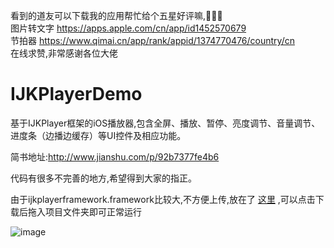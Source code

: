 
看到的道友可以下载我的应用帮忙给个五星好评嘛,🥺🥺🥺</br>
图片转文字 https://apps.apple.com/cn/app/id1452570679</br>
节拍器 https://www.qimai.cn/app/rank/appid/1374770476/country/cn</br>
在线求赞,非常感谢各位大佬


# IJKPlayerDemo
基于IJKPlayer框架的iOS播放器,包含全屏、播放、暂停、亮度调节、音量调节、进度条（边播边缓存）等UI控件及相应功能。

简书地址:http://www.jianshu.com/p/92b7377fe4b6

代码有很多不完善的地方,希望得到大家的指正。

由于ijkplayerframework.framework比较大,不方便上传,放在了 [这里](https://pan.baidu.com/s/1mhSwfSs)  ,可以点击下载后拖入项目文件夹即可正常运行



![image](https://github.com/zsj1992/IJKPlayerDemo/blob/master/ZSIJKPlayer_Demo/ZSIJKPlayer_Demo/ZSPlayer.gif)

